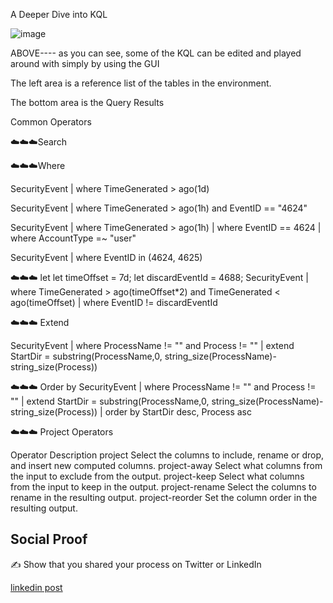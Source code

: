 A Deeper Dive into KQL 


![image](https://user-images.githubusercontent.com/102994059/214450345-f3fba62c-3d03-4b4f-88eb-f7703774d45c.png)

ABOVE---- as you can see, some of the KQL can be edited and played around with simply by using the GUI

The left area is a reference list of the tables in the environment.

The bottom area is the Query Results 

Common Operators 

☁️☁️☁️Search

☁️☁️☁️Where

  SecurityEvent
| where TimeGenerated > ago(1d)

SecurityEvent
| where TimeGenerated > ago(1h) and EventID == "4624"

SecurityEvent
| where TimeGenerated > ago(1h)
| where EventID == 4624
| where AccountType =~ "user"

SecurityEvent | where EventID in (4624, 4625)

☁️☁️☁️ let 
  let timeOffset = 7d;
let discardEventId = 4688;
SecurityEvent
| where TimeGenerated > ago(timeOffset*2) and TimeGenerated < ago(timeOffset)
| where EventID != discardEventId

☁️☁️☁️ Extend

SecurityEvent
| where ProcessName != "" and Process != ""
| extend StartDir =  substring(ProcessName,0, string_size(ProcessName)-string_size(Process))



☁️☁️☁️ Order by 
SecurityEvent
| where ProcessName != "" and Process != ""
| extend StartDir =  substring(ProcessName,0, string_size(ProcessName)-string_size(Process))
| order by StartDir desc, Process asc


☁️☁️☁️ Project Operators 

Operator	Description
project	Select the columns to include, rename or drop, and insert new computed columns.
project-away	Select what columns from the input to exclude from the output.
project-keep	Select what columns from the input to keep in the output.
project-rename	Select the columns to rename in the resulting output.
project-reorder	Set the column order in the resulting output.





## Social Proof

✍️ Show that you shared your process on Twitter or LinkedIn

[linkedin post](https://www.linkedin.com/feed/update/urn:li:share:7023803762947325952/)
